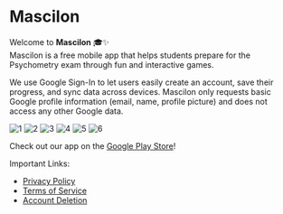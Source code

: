 # Mascilon

Welcome to **Mascilon** 🎓✨  
Mascilon is a free mobile app that helps students prepare for the Psychometry exam through fun and interactive games.

We use Google Sign-In to let users easily create an account, save their progress, and sync data across devices.
Mascilon only requests basic Google profile information (email, name, profile picture) and does not access any other Google data.

![1](images/1.png)
![2](images/2.png)
![3](images/3.png)
![4](images/4.png)
![5](images/5.png)
![6](images/6.png)

Check out our app on the [Google Play Store](https://play.google.com/store/apps/details?id=com.gastudios.mascilon)!

Important Links:
- [Privacy Policy](privacy-policy.md)  
- [Terms of Service](terms.md)
- [Account Deletion](account-deletion.md)  
